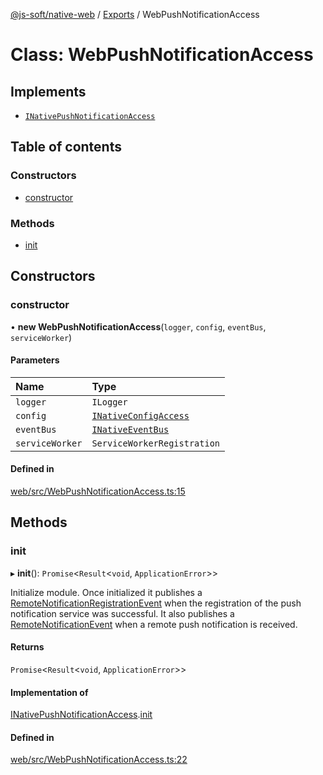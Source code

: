 [@js-soft/native-web](../README.md) / [Exports](../modules.md) / WebPushNotificationAccess

# Class: WebPushNotificationAccess

## Implements

- [`INativePushNotificationAccess`](../interfaces/INativePushNotificationAccess.md)

## Table of contents

### Constructors

- [constructor](WebPushNotificationAccess.md#constructor)

### Methods

- [init](WebPushNotificationAccess.md#init)

## Constructors

### constructor

• **new WebPushNotificationAccess**(`logger`, `config`, `eventBus`, `serviceWorker`)

#### Parameters

| Name | Type |
| :------ | :------ |
| `logger` | `ILogger` |
| `config` | [`INativeConfigAccess`](../interfaces/INativeConfigAccess.md) |
| `eventBus` | [`INativeEventBus`](../interfaces/INativeEventBus.md) |
| `serviceWorker` | `ServiceWorkerRegistration` |

#### Defined in

[web/src/WebPushNotificationAccess.ts:15](https://github.com/js-soft/ts-native-access/blob/2fee55d/packages/web/src/WebPushNotificationAccess.ts#L15)

## Methods

### init

▸ **init**(): `Promise`<`Result`<`void`, `ApplicationError`\>\>

Initialize module.
Once initialized it publishes a [RemoteNotificationRegistrationEvent](RemoteNotificationRegistrationEvent.md) when the registration of the push notification service was successful.
It also publishes a [RemoteNotificationEvent](RemoteNotificationEvent.md) when a remote push notification is received.

#### Returns

`Promise`<`Result`<`void`, `ApplicationError`\>\>

#### Implementation of

[INativePushNotificationAccess](../interfaces/INativePushNotificationAccess.md).[init](../interfaces/INativePushNotificationAccess.md#init)

#### Defined in

[web/src/WebPushNotificationAccess.ts:22](https://github.com/js-soft/ts-native-access/blob/2fee55d/packages/web/src/WebPushNotificationAccess.ts#L22)
